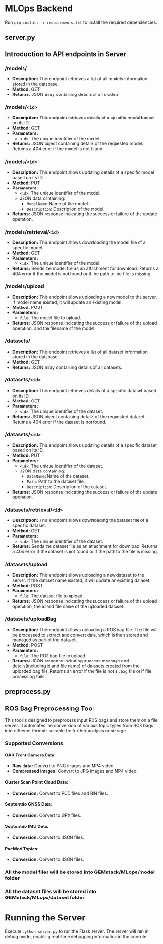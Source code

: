 # MLOps Backend

Run `pip install -r requirements.txt` to install the required dependencies.

## server.py  
## Introduction to API endpoints in Server

### /models/
- **Description:** This endpoint retrieves a list of all models information stored in the database.
- **Method:** GET
- **Returns:** JSON array containing details of all models.

### /models/`<id>`
- **Description:** This endpoint retrieves details of a specific model based on its ID.
- **Method:** GET
- **Parameters:** 
  - `<id>`: The unique identifier of the model.
- **Returns:** JSON object containing details of the requested model. Returns a 404 error if the model is not found.

### /models/`<id>`
- **Description:** This endpoint allows updating details of a specific model based on its ID.
- **Method:** PUT
- **Parameters:** 
  - `<id>`: The unique identifier of the model.
  - JSON data containing:
    - `ModelName`: Name of the model.
    - `Description`: Description of the model.
- **Returns:** JSON response indicating the success or failure of the update operation.

### /models/retrieval/`<id>`
- **Description:** This endpoint allows downloading the model file of a specific model.
- **Method:** GET
- **Parameters:** 
  - `<id>`: The unique identifier of the model.
- **Returns:** Sends the model file as an attachment for download. Returns a 404 error if the model is not found or if the path to the file is missing.

### /models/upload
- **Description:** This endpoint allows uploading a new model to the server. If model name existed, it will update an existing model. 
- **Method:** POST
- **Parameters:** 
  - `file`: The model file to upload.
- **Returns:** JSON response indicating the success or failure of the upload operation, and the filename of the model.

### /datasets/
- **Description:** This endpoint retrieves a list of all dataset information stored in the database.
- **Method:** GET
- **Returns:** JSON array containing details of all datasets.

### /datasets/`<id>`
- **Description:** This endpoint retrieves details of a specific dataset based on its ID.
- **Method:** GET
- **Parameters:** 
  - `<id>`: The unique identifier of the dataset.
- **Returns:** JSON object containing details of the requested dataset. Returns a 404 error if the dataset is not found.

### /datasets/`<id>`
- **Description:** This endpoint allows updating details of a specific dataset based on its ID.
- **Method:** PUT
- **Parameters:** 
  - `<id>`: The unique identifier of the dataset.
  - JSON data containing:
    - `DataName`: Name of the dataset.
    - `Path`: Path to the dataset file.
    - `Description`: Description of the dataset.
- **Returns:** JSON response indicating the success or failure of the update operation.

### /datasets/retrieval/`<id>`
- **Description:** This endpoint allows downloading the dataset file of a specific dataset.
- **Method:** GET
- **Parameters:** 
  - `<id>`: The unique identifier of the dataset.
- **Returns:** Sends the dataset file as an attachment for download. Returns a 404 error if the dataset is not found or if the path to the file is missing.

### /datasets/upload
- **Description:** This endpoint allows uploading a new dataset to the server. If the dataset name existed, it will update an existing dataset.
- **Method:** POST
- **Parameters:** 
  - `file`: The dataset file to upload.
- **Returns:** JSON response indicating the success or failure of the upload operation, the id and file name of the uploaded dataset.

### /datasets/uploadBag
- **Description:** This endpoint allows uploading a ROS bag file. The file will be processed to extract and convert data, which is then stored and managed as part of the dataset.
- **Method:** POST
- **Parameters:** 
  - `file`: The ROS bag file to upload.
- **Returns:** JSON response including success message and details(including id and file name) of datasets created from the uploaded bag file. Returns an error if the file is not a `.bag` file or if file processing fails.


## preprocess.py
## ROS Bag Preprocessing Tool

This tool is designed to preprocess input ROS bags and store them on a file server. It automates the conversion of various topic types from ROS bags into different formats suitable for further analysis or storage.

### Supported Conversions

#### OAK Front Camera Data:
- **Raw data:** Convert to PNG images and MP4 video.
- **Compressed images:** Convert to JPG images and MP4 video.

#### Ouster Scan Point Cloud Data:
- **Conversion:** Convert to PCD files and BIN files.

#### Septentrio GNSS Data:
- **Conversion:** Convert to GPX files.

#### Septentrio IMU Data:
- **Conversion:** Convert to JSON files.

#### PacMod Topics:
- **Conversion:** Convert to JSON files.

### All the model files will be stored into GEMstack/MLops/model folder
### All the dataset files will be stored into GEMstack/MLops/dataset folder

# Running the Server
Execute `python server.py` to run the Flask server.
The server will run in debug mode, enabling real-time debugging information in the console.
